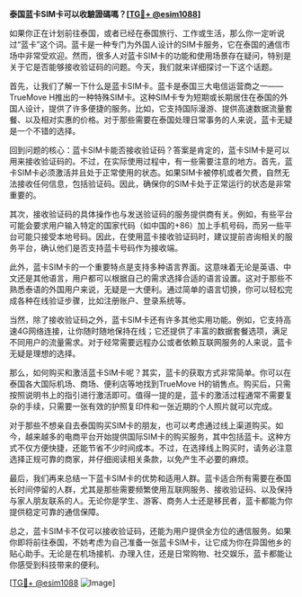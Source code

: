 **泰国蓝卡SIM卡可以收驗證碼嗎？[[TG💪+ @esim1088](https://t.me/s/esim1088)]**

如果你正在计划前往泰国，或者已经在泰国旅行、工作或生活，那么你一定听说过“蓝卡”这个词。蓝卡是一种专门为外国人设计的SIM卡服务，它在泰国的通信市场中非常受欢迎。然而，很多人对蓝卡SIM卡的功能和使用场景存在疑问，特别是关于它是否能够接收验证码的问题。今天，我们就来详细探讨一下这个话题。

首先，让我们了解一下什么是蓝卡SIM卡。蓝卡是泰国三大电信运营商之一——TrueMove H推出的一种特殊SIM卡。这种SIM卡专为短期或长期居住在泰国的外国人设计，提供了许多便捷的服务。比如，它支持国际漫游、提供高速数据流量套餐、以及相对实惠的价格。对于那些需要在泰国处理日常事务的人来说，蓝卡无疑是一个不错的选择。

回到问题的核心：蓝卡SIM卡能否接收验证码？答案是肯定的，蓝卡SIM卡是可以用来接收验证码的。不过，在实际使用过程中，有一些需要注意的地方。首先，蓝卡SIM卡必须激活并且处于正常使用的状态。如果SIM卡被停机或者欠费，自然无法接收任何信息，包括验证码。因此，确保你的SIM卡处于正常运行的状态是非常重要的。

其次，接收验证码的具体操作也与发送验证码的服务提供商有关。例如，有些平台可能会要求用户输入特定的国家代码（如中国的+86）加上手机号码，而另一些平台可能只接受本地号码。因此，在使用蓝卡接收验证码时，建议提前咨询相关的服务平台，确认他们是否支持蓝卡号码作为接收端。

此外，蓝卡SIM卡的一个重要特点是支持多种语言界面。这意味着无论是英语、中文还是其他语言，用户都可以根据自己的需求选择合适的语言设置。这对于那些不熟悉泰语的外国用户来说，无疑是一大便利。通过简单的语言切换，你可以轻松完成各种在线验证步骤，比如注册账户、登录系统等。

当然，除了接收验证码之外，蓝卡SIM卡还有许多其他实用功能。例如，它支持高速4G网络连接，让你随时随地保持在线；它还提供了丰富的数据套餐选项，满足不同用户的流量需求。对于经常需要远程办公或者依赖互联网服务的人来说，蓝卡无疑是理想的选择。

那么，如何购买和激活蓝卡SIM卡呢？其实，蓝卡的获取方式非常简单。你可以在泰国各大国际机场、商场、便利店等地找到TrueMove H的销售点。购买后，只需按照说明书上的指引进行激活即可。值得一提的是，蓝卡的激活过程通常不需要复杂的手续，只需要一张有效的护照复印件和一张近期的个人照片就可以完成。

对于那些不想亲自去泰国购买SIM卡的朋友，也可以考虑通过线上渠道购买。如今，越来越多的电商平台开始提供国际SIM卡的购买服务，其中包括蓝卡。这种方式不仅方便快捷，还能节省不少时间成本。不过，在选择线上购买时，请务必注意选择正规可靠的商家，并仔细阅读相关条款，以免产生不必要的麻烦。

最后，我们再来总结一下蓝卡SIM卡的优势和适用人群。蓝卡适合所有需要在泰国长时间停留的人群，尤其是那些需要频繁使用互联网服务、接收验证码、以及保持与家人朋友联系的人。无论你是学生、游客、商务人士还是移民者，蓝卡都能为你提供稳定可靠的通信保障。

总之，蓝卡SIM卡不仅可以接收验证码，还能为用户提供全方位的通信服务。如果你即将前往泰国，不妨考虑为自己准备一张蓝卡SIM卡，让它成为你在异国他乡的贴心助手。无论是在机场接机、办理入住，还是日常购物、社交娱乐，蓝卡都能让你感受到科技带来的便利。

[[TG💪+ @esim1088](https://t.me/s/esim1088) ![Image](https://i.postimg.cc/4NQfJmqS/Snipaste-2025-05-13-00-14-12.png)]